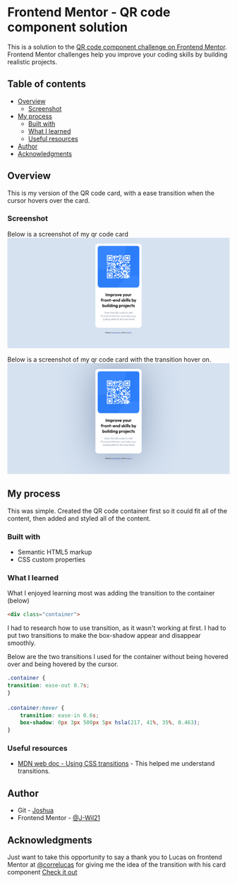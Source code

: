# Frontend Mentor - QR code component solution

This is a solution to the [QR code component challenge on Frontend Mentor](https://www.frontendmentor.io/challenges/qr-code-component-iux_sIO_H). Frontend Mentor challenges help you improve your coding skills by building realistic projects. 

## Table of contents

- [Overview](#overview)
  - [Screenshot](#screenshot)
- [My process](#my-process)
  - [Built with](#built-with)
  - [What I learned](#what-i-learned)
  - [Useful resources](#useful-resources)
- [Author](#author)
- [Acknowledgments](#acknowledgments)

## Overview

This is my version of the QR code card, with a ease transition when the cursor hovers over the card.

### Screenshot

Below is a screenshot of my qr code card
![](images/qr-code-1.png)

Below is a screenshot of my qr code card with the transition hover on.
![](images/qr-code-2.png)

## My process

This was simple. Created the QR code container first so it could fit all of the content, then added and styled all of the content.

### Built with

- Semantic HTML5 markup
- CSS custom properties

### What I learned

What I enjoyed learning most was adding the transition to the container (below)
```html
<div class="container">
```
I had to research how to use transition, as it wasn't working at first. I had to put two transitions to make the box-shadow appear and disappear smoothly.

Below are the two transitions I used for the container without being hovered over and being hovered by the cursor.
```css
.container {
transition: ease-out 0.7s;
}

.container:hover {
    transition: ease-in 0.6s;
    box-shadow: 0px 3px 500px 5px hsla(217, 41%, 35%, 0.463);
}
```

### Useful resources

- [MDN web doc - Using CSS transitions](https://developer.mozilla.org/en-US/docs/Web/CSS/CSS_Transitions/Using_CSS_transitions) - This helped me understand transitions.

## Author

- Git - [Joshua](https://github.com/J-Wil21)
- Frontend Mentor - [@J-Wil21](https://www.twitter.com/J-Wil21)

## Acknowledgments

Just want to take this opportunity to say a thank you to Lucas on frontend Mentor at [@correlucas](https://www.frontendmentor.io/profile/correlucas) for giving me the idea of the transition with his card component [Check it out](https://product-preview-card-component-two.vercel.app/) 
